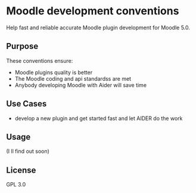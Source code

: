 # Moodle development conventions
Help fast and reliable accurate Moodle plugin development for Moodle 5.0.


## Purpose
These conventions ensure:
* Moodle plugins quality is better
* The Moodle coding and api standardss are met
* Anybody developing Moodle with Aider will save time

## Use Cases
* develop a new plugin and get started fast and let AIDER  do the work

## Usage
(I ll find out soon)

## License
GPL 3.0
